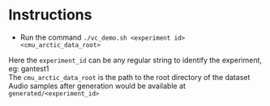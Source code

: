 # Instructions  
* Run the command `./vc_demo.sh <experiment id> <cmu_arctic_data_root>`  
  
Here the `experiment_id` can be any regular string to identify the experiment, eg: gantest1  
The `cmu_arctic_data_root` is the path to the root directory of the dataset  
Audio samples after generation would be available at `generated/<experiment_id>`
